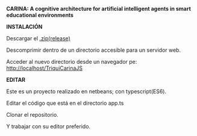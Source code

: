**CARINA: A cognitive architecture for artificial intelligent agents in smart educational environments**


**INSTALACIÓN**


Descargar el [.zip(release)](https://github.com/jalheart/TriquiCarinaJS/files/697695/TriquiCarinaJS.zip)


Descomprimir dentro de un directorio accesible para un servidor web.


Acceder al nuevo directorio desde un navegador pe: [http://localhost/TriquiCarinaJS](http://localhost/TriquiCarinaJS)



**EDITAR**


Este es un proyecto realizado en netbeans; con typescript(ES6).


Editar el código que está en el directorio app.ts


Clonar el repositorio.


Y trabajar con su editor preferido.